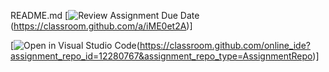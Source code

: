README.md
[![Review Assignment Due Date](https://classroom.github.com/assets/deadline-readme-button-24ddc0f5d75046c5622901739e7c5dd533143b0c8e959d652212380cedb1ea36.svg)(https://classroom.github.com/a/iME0et2A)]


[![Open in Visual Studio Code](https://classroom.github.com/assets/open-in-vscode-718a45dd9cf7e7f842a935f5ebbe5719a5e09af4491e668f4dbf3b35d5cca122.svg)(https://classroom.github.com/online_ide?assignment_repo_id=12280767&assignment_repo_type=AssignmentRepo)]

